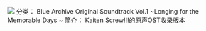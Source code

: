 ![](//static.kivo.wiki/images/music/cover/bQbueCJXCu6WPpPVO8W2uQHCfN4fbs3s.png)
分类： Blue Archive Original Soundtrack Vol.1 ~Longing for the Memorable Days ~
简介：
Kaiten Screw!!!的原声OST收录版本
